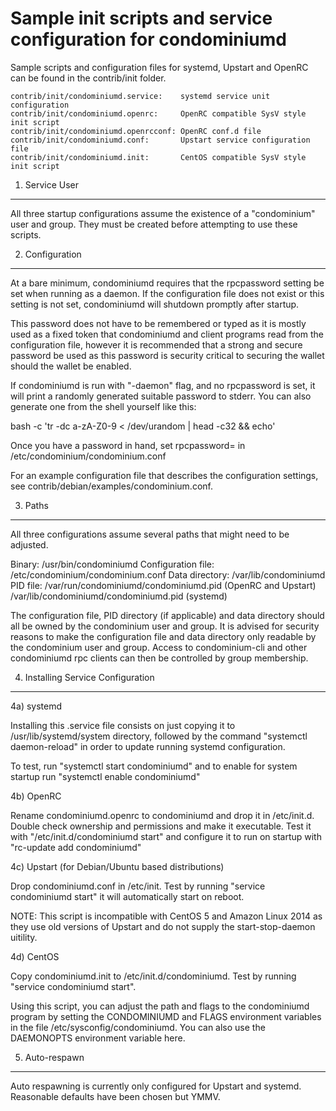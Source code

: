 Sample init scripts and service configuration for condominiumd
==========================================================

Sample scripts and configuration files for systemd, Upstart and OpenRC
can be found in the contrib/init folder.

    contrib/init/condominiumd.service:    systemd service unit configuration
    contrib/init/condominiumd.openrc:     OpenRC compatible SysV style init script
    contrib/init/condominiumd.openrcconf: OpenRC conf.d file
    contrib/init/condominiumd.conf:       Upstart service configuration file
    contrib/init/condominiumd.init:       CentOS compatible SysV style init script

1. Service User
---------------------------------

All three startup configurations assume the existence of a "condominium" user
and group.  They must be created before attempting to use these scripts.

2. Configuration
---------------------------------

At a bare minimum, condominiumd requires that the rpcpassword setting be set
when running as a daemon.  If the configuration file does not exist or this
setting is not set, condominiumd will shutdown promptly after startup.

This password does not have to be remembered or typed as it is mostly used
as a fixed token that condominiumd and client programs read from the configuration
file, however it is recommended that a strong and secure password be used
as this password is security critical to securing the wallet should the
wallet be enabled.

If condominiumd is run with "-daemon" flag, and no rpcpassword is set, it will
print a randomly generated suitable password to stderr.  You can also
generate one from the shell yourself like this:

bash -c 'tr -dc a-zA-Z0-9 < /dev/urandom | head -c32 && echo'

Once you have a password in hand, set rpcpassword= in /etc/condominium/condominium.conf

For an example configuration file that describes the configuration settings,
see contrib/debian/examples/condominium.conf.

3. Paths
---------------------------------

All three configurations assume several paths that might need to be adjusted.

Binary:              /usr/bin/condominiumd
Configuration file:  /etc/condominium/condominium.conf
Data directory:      /var/lib/condominiumd
PID file:            /var/run/condominiumd/condominiumd.pid (OpenRC and Upstart)
                     /var/lib/condominiumd/condominiumd.pid (systemd)

The configuration file, PID directory (if applicable) and data directory
should all be owned by the condominium user and group.  It is advised for security
reasons to make the configuration file and data directory only readable by the
condominium user and group.  Access to condominium-cli and other condominiumd rpc clients
can then be controlled by group membership.

4. Installing Service Configuration
-----------------------------------

4a) systemd

Installing this .service file consists on just copying it to
/usr/lib/systemd/system directory, followed by the command
"systemctl daemon-reload" in order to update running systemd configuration.

To test, run "systemctl start condominiumd" and to enable for system startup run
"systemctl enable condominiumd"

4b) OpenRC

Rename condominiumd.openrc to condominiumd and drop it in /etc/init.d.  Double
check ownership and permissions and make it executable.  Test it with
"/etc/init.d/condominiumd start" and configure it to run on startup with
"rc-update add condominiumd"

4c) Upstart (for Debian/Ubuntu based distributions)

Drop condominiumd.conf in /etc/init.  Test by running "service condominiumd start"
it will automatically start on reboot.

NOTE: This script is incompatible with CentOS 5 and Amazon Linux 2014 as they
use old versions of Upstart and do not supply the start-stop-daemon uitility.

4d) CentOS

Copy condominiumd.init to /etc/init.d/condominiumd. Test by running "service condominiumd start".

Using this script, you can adjust the path and flags to the condominiumd program by
setting the CONDOMINIUMD and FLAGS environment variables in the file
/etc/sysconfig/condominiumd. You can also use the DAEMONOPTS environment variable here.

5. Auto-respawn
-----------------------------------

Auto respawning is currently only configured for Upstart and systemd.
Reasonable defaults have been chosen but YMMV.
